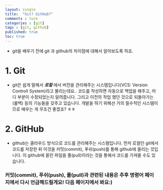 ```yaml
---
layout: single
title:  "Git? GitHub?"
comments : ture
categories : [git]
tags : [git, github]
published: true
toc: true
---
```


+ git을 배우기 전에 git 과 github의 차이점에 대해서 알아보도록 하죠.

# 1. Git
+ git은 쉽게 말해서 ***로컬*** 에서 버전을 관리해주는 시스템입니다(VCS: Version Controll System)라고 불리는데요.. 코드를 작성하면 자동으로 백업을 해주고, 어디 부분이 수정되었는지 알려줍니다. 그리고 이전의 작업 했던 것으로 되돌아가는(롤백) 등의 기능들을 갖추고 있습니다. 개발을 하기 위해선 거의 필수적인 시스템이므로 배우는 게 무조건 좋겠죠? ㅎㅎ

# 2. GitHub
+ github는 클라우드 방식으로 코드를 관리해주는 시스템입니다. 먼저 로컬인 git에서 코드를 저장한 뒤 이것을 커밋(commit), 푸쉬(push)를 통해 github에 올리는 것입니다. 이 github에 올린 파일을 풀(pull)이라는 것을 통해서 코드를 가져올 수도 있습니다. 

### 커밋(commit), 푸쉬(push), 풀(pull)과 관련된 내용은 추후 명령어 페이지에서 다시 언급해드릴게요! 다음 페이지에서 봐요:)